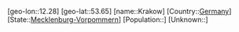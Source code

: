 ﻿---
location: [53.65,12.28]
type: City
tags:
- geo/City


SpocWebEntityId: 31612
isDeleted: false
confidential: public

---
[geo-lon::12.28]
[geo-lat::53.65]
[name::Krakow]
[Country::[Germany](geo/Continent/Europe/Germany.md)]
[State::[Mecklenburg-Vorpommern](geo/Continent/Europe/Germany/Mecklenburg-Vorpommern.md)]
[Population::]
[Unknown::]

